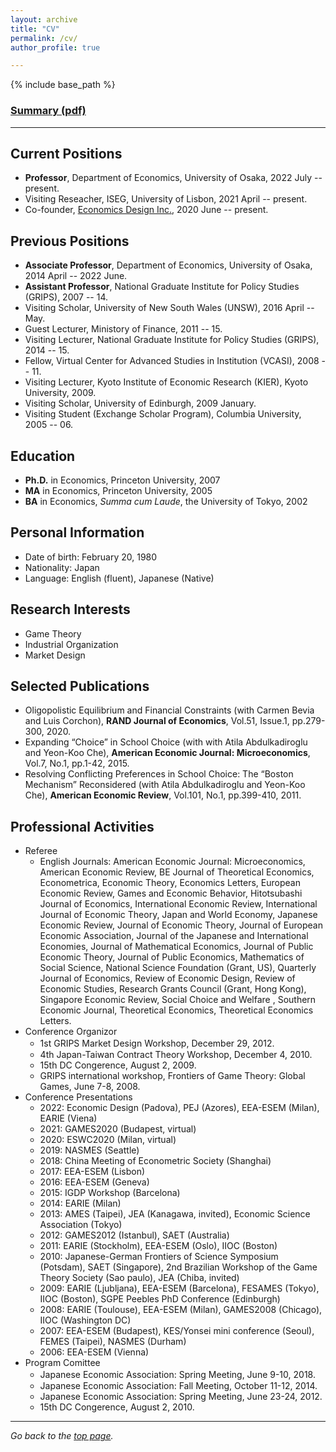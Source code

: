 ```yaml
---
layout: archive
title: "CV"
permalink: /cv/
author_profile: true

---
```


{% include base_path %}

### [Summary (pdf)](http://yagena.github.io/files/CV_20220703.pdf)

------

## Current Positions

* **Professor**, Department of Economics, University of Osaka, 2022 July -- present.
* Visiting Reseacher, ISEG, University of Lisbon, 2021 April -- present.
* Co-founder, [Economics Design Inc.](https://econ.news/), 2020 June -- present.


## Previous Positions

* **Associate Professor**, Department of Economics, University of Osaka, 2014 April -- 2022 June.
* **Assistant Professor**, National Graduate Institute for Policy Studies (GRIPS), 2007 -- 14.
* Visiting Scholar, University of New South Wales (UNSW), 2016 April -- May.
* Guest Lecturer, Ministory of Finance, 2011 -- 15.
* Visiting Lecturer, National Graduate Institute for Policy Studies (GRIPS), 2014 -- 15.
* Fellow, Virtual Center for Advanced Studies in Institution (VCASI), 2008 -- 11.
* Visiting Lecturer, Kyoto Institute of Economic Research (KIER), Kyoto University, 2009.
* Visiting Scholar, University of Edinburgh, 2009 January.
* Visiting Student (Exchange Scholar Program), Columbia University, 2005 -- 06.


## Education

* **Ph.D.** in Economics, Princeton University, 2007 
* **MA** in Economics, Princeton University, 2005 
* **BA** in Economics, *Summa cum Laude*, the University of Tokyo, 2002 


## Personal Information

* Date of birth: February 20, 1980  
* Nationality: Japan 
* Language: English (fluent), Japanese (Native) 


## Research Interests

* Game Theory
* Industrial Organization
* Market Design


## Selected Publications

* Oligopolistic Equilibrium and Financial Constraints (with Carmen Bevia and Luis Corchon), **RAND Journal of Economics**, Vol.51, Issue.1, pp.279-300, 2020.
* Expanding “Choice” in School Choice (with with Atila Abdulkadiroglu and Yeon-Koo Che), **American Economic Journal: Microeconomics**, Vol.7, No.1, pp.1-42, 2015.
* Resolving Conflicting Preferences in School Choice: The “Boston Mechanism” Reconsidered (with Atila Abdulkadiroglu and Yeon-Koo Che), **American Economic Review**, Vol.101, No.1, pp.399-410, 2011.


## Professional Activities

* Referee 
  * English Journals: American Economic Journal: Microeconomics, American Economic Review, BE Journal of Theoretical Economics, Econometrica, Economic Theory, Economics Letters, European Economic Review, Games and Economic Behavior, Hitotsubashi Journal of Economics, International Economic Review, International Journal of Economic Theory, Japan and World Economy, Japanese Economic Review, Journal of Economic Theory, Journal of European Economic Association, Journal of the Japanese and International Economies, Journal of Mathematical Economics, Journal of Public Economic Theory, Journal of Public Economics, Mathematics of Social Science, National Science Foundation (Grant, US), Quarterly Journal of Economics, Review of Economic Design,  Review of Economic Studies, Research Grants Council (Grant, Hong Kong), Singapore Economic Review, Social Choice and Welfare , Southern Economic Journal, Theoretical Economics, Theoretical Economics Letters.
* Conference Organizor
  * 1st GRIPS Market Design Workshop, December 29, 2012.　
  * 4th Japan-Taiwan Contract Theory Workshop, December 4, 2010.
  * 15th DC Congerence, August 2, 2009.
  * GRIPS international workshop, Frontiers of Game Theory: Global Games, June 7-8, 2008.   
* Conference Presentations
  * 2022: Economic Design (Padova), PEJ (Azores), EEA-ESEM (Milan), EARIE (Viena)
  * 2021: GAMES2020 (Budapest, virtual)
  * 2020: ESWC2020 (Milan, virtual)
  * 2019: NASMES (Seattle)
  * 2018: China Meeting of Econometric Society (Shanghai)
  * 2017: EEA-ESEM (Lisbon)
  * 2016: EEA-ESEM (Geneva)
  * 2015: IGDP Workshop (Barcelona)
  * 2014: EARIE (Milan) 
  * 2013: AMES (Taipei), JEA (Kanagawa, invited), Economic Science Association (Tokyo)
  * 2012: GAMES2012 (Istanbul), SAET (Australia)
  * 2011: EARIE (Stockholm), EEA-ESEM (Oslo), IIOC (Boston)
  * 2010: Japanese-German Frontiers of Science Symposium (Potsdam), SAET (Singapore), 2nd Brazilian Workshop of the Game Theory Society (Sao paulo), JEA (Chiba, invited)
  * 2009: EARIE (Ljubljana), EEA-ESEM (Barcelona), FESAMES (Tokyo), IIOC (Boston), SGPE Peebles PhD Conference (Edinburgh)
  * 2008: EARIE (Toulouse), EEA-ESEM (Milan), GAMES2008 (Chicago), IIOC (Washington DC)
  * 2007: EEA-ESEM (Budapest), KES/Yonsei mini conference (Seoul), FEMES (Taipei), NASMES (Durham)
  * 2006: EEA-ESEM (Vienna) 
* Program Comittee
  * Japanese Economic Association: Spring Meeting, June 9-10, 2018.　
  * Japanese Economic Association: Fall Meeting, October 11-12, 2014. 
  * Japanese Economic Association: Spring Meeting, June 23-24, 2012. 
  * 15th DC Congerence, August 2, 2010. 

------ 

*Go back to the [top page](https://yagena.github.io/).*
